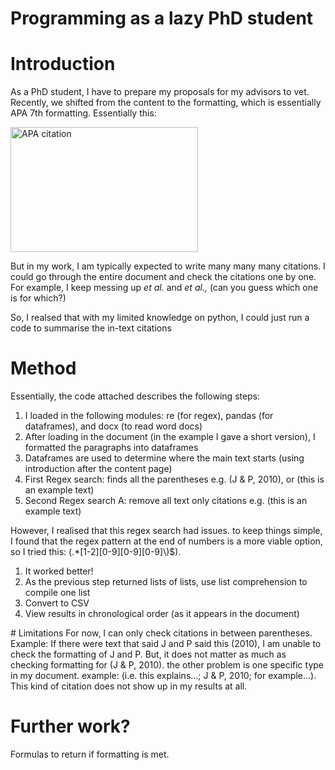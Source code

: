 # Programming as a lazy PhD student

# Introduction
<p>As a PhD student, I have to prepare my proposals for my advisors to vet. Recently, we shifted from the content to the formatting, which is essentially APA 7th formatting. Essentially this: </p>
<img src="https://external-content.duckduckgo.com/iu/?u=https%3A%2F%2Fi.ytimg.com%2Fvi%2FwEnCZZmKDZ4%2Fmaxresdefault.jpg&f=1&nofb=1&ipt=2915ac5dc4d5ae16027bf039f8fdf81f951d16815de8f1866d499fdc007ff9c2&ipo=images" alt="APA citation" width="300" height="200"> 

<p> But in my work, I am typically expected to write many many many citations. I could go through the entire document and check the citations one by one. For example, I keep messing up <i>et al.</i> and <i>et al.,</i> (can you guess which one is for which?) </p>

<p> So, I realsed that with my limited knowledge on python, I could just run a code to summarise the in-text citations </p>

# Method
<p> Essentially, the code attached describes the following steps:</p>
<ol>
  <li> I loaded in the following modules: re (for regex), pandas (for dataframes), and docx (to read word docs)
  <li> After loading in the document (in the example I gave a short version), I formatted the paragraphs into dataframes
  <li> Dataframes are used to determine where the main text starts (using introduction after the content page) 
  <li> First Regex search: finds all the parentheses e.g. (J & P, 2010), or (this is an example text)
  <li> Second Regex search A: remove all text only citations e.g. (this is an example text)
 </ol>
<p> However, I realised that this regex search had issues. to keep things simple, I found that the regex pattern at the end of numbers is a more viable option, so I tried this: (.*[1-2][0-9][0-9][0-9]\)$).
<ol>
  <li> It worked better!
  <li> As the previous step returned lists of lists, use list comprehension to compile one list
  <li> Convert to CSV
  <li> View results in chronological order (as it appears in the document)
</ol>
# Limitations
For now, I can only check citations in between parentheses. Example: If there were text that said J and P said this (2010), I am unable to check the formatting of J and P. But, it does not matter as much as checking formatting for (J & P, 2010). 
the other problem is one specific type in my document. example: (i.e. this explains...; J & P, 2010; for example...). This kind of citation does not show up in my results at all. 

# Further work?
Formulas to return if formatting is met.

